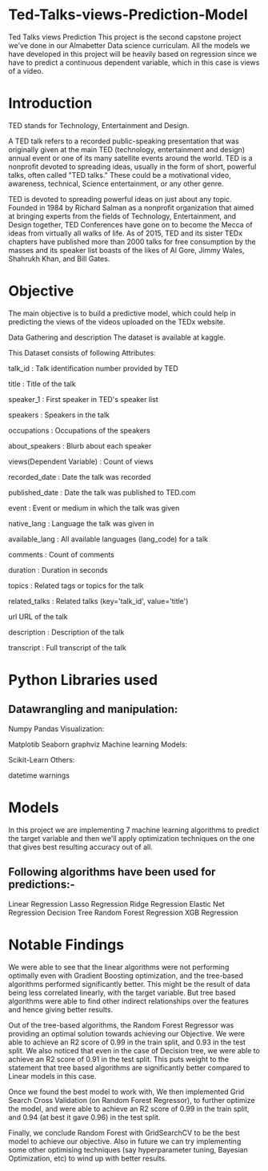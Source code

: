 # Ted-Talks-views-Prediction-Model
Ted Talks views Prediction
This project is the second capstone project we've done in our Almabetter Data science curriculam. All the models we have developed in this project will be heavily based on regression since we have to predict a continuous dependent variable, which in this case is views of a video.

# Introduction
TED stands for Technology, Entertainment and Design.

A TED talk refers to a recorded public-speaking presentation that was originally given at the main TED (technology, entertainment and design) annual event or one of its many satellite events around the world. TED is a nonprofit devoted to spreading ideas, usually in the form of short, powerful talks, often called "TED talks." These could be a motivational video, awareness, technical, Science entertainment, or any other genre.

TED is devoted to spreading powerful ideas on just about any topic. Founded in 1984 by Richard Salman as a nonprofit organization that aimed at bringing experts from the fields of Technology, Entertainment, and Design together, TED Conferences have gone on to become the Mecca of ideas from virtually all walks of life. As of 2015, TED and its sister TEDx chapters have published more than 2000 talks for free consumption by the masses and its speaker list boasts of the likes of Al Gore, Jimmy Wales, Shahrukh Khan, and Bill Gates.

# Objective
The main objective is to build a predictive model, which could help in predicting the views of the videos uploaded on the TEDx website.

Data Gathering and description
The dataset is available at kaggle.

This Dataset consists of following Attributes:

talk_id : Talk identification number provided by TED

title : Title of the talk

speaker_1 : First speaker in TED's speaker list

speakers : Speakers in the talk

occupations : Occupations of the speakers

about_speakers : Blurb about each speaker

views(Dependent Variable) : Count of views

recorded_date : Date the talk was recorded

published_date : Date the talk was published to TED.com

event : Event or medium in which the talk was given

native_lang : Language the talk was given in

available_lang : All available languages (lang_code) for a talk

comments : Count of comments

duration : Duration in seconds

topics : Related tags or topics for the talk

related_talks : Related talks (key='talk_id', value='title')

url URL of the talk

description : Description of the talk

transcript : Full transcript of the talk

# Python Libraries used
## Datawrangling and manipulation:

Numpy
Pandas
Visualization:

Matplotib
Seaborn
graphviz
Machine learning Models:

Scikit-Learn
Others:

datetime
warnings
# Models
In this project we are implementing 7 machine learning algorithms to predict the target variable and then we'll apply optimization techniques on the one that gives best resulting accuracy out of all.

## Following algorithms have been used for predictions:-

Linear Regression
Lasso Regression
Ridge Regression
Elastic Net Regression
Decision Tree
Random Forest Regression
XGB Regression
# Notable Findings
We were able to see that the linear algorithms were not performing optimally even with Gradient Boosting optimization, and the tree-based algorithms performed significantly better. This might be the result of data being less correlated linearly, with the target variable. But tree based algorithms were able to find other indirect relationships over the features and hence giving better results.

Out of the tree-based algorithms, the Random Forest Regressor was providing an optimal solution towards achieving our Objective. We were able to achieve an R2 score of 0.99 in the train split, and 0.93 in the test split. We also noticed that even in the case of Decision tree, we were able to achieve an R2 score of 0.91 in the test split. This puts weight to the statement that tree based algorithms are significantly better compared to Linear models in this case.

Once we found the best model to work with, We then implemented Grid Search Cross Validation (on Random Forest Regressor), to further optimize the model, and were able to achieve an R2 score of 0.99 in the train split, and 0.94 (at best it gave 0.96) in the test split.

Finally, we conclude Random Forest with GridSearchCV to be the best model to achieve our objective. Also in future we can try implementing some other optimising techniques (say hyperparameter tuning, Bayesian Optimization, etc) to wind up with better results.
